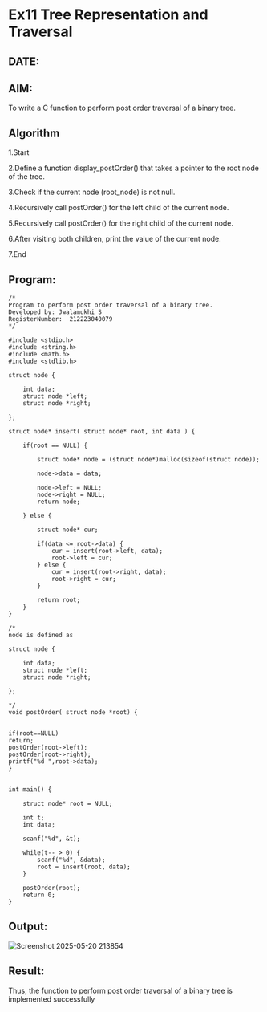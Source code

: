 # Ex11 Tree Representation and Traversal
## DATE:
## AIM:
To write a C function to perform post order traversal of a binary tree.

## Algorithm

1.Start

2.Define a function display_postOrder() that takes a pointer to the root node of the tree.

3.Check if the current node (root_node) is not null.

4.Recursively call postOrder() for the left child of the current node.

5.Recursively call postOrder() for the right child of the current node.

6.After visiting both children, print the value of the current node.

7.End
## Program:
```
/*
Program to perform post order traversal of a binary tree.
Developed by: Jwalamukhi S
RegisterNumber:  212223040079
*/

#include <stdio.h>
#include <string.h>
#include <math.h>
#include <stdlib.h>

struct node {
    
    int data;
    struct node *left;
    struct node *right;
  
};

struct node* insert( struct node* root, int data ) {
		
	if(root == NULL) {
	
        struct node* node = (struct node*)malloc(sizeof(struct node));

        node->data = data;

        node->left = NULL;
        node->right = NULL;
        return node;
	  
	} else {
      
		struct node* cur;
		
		if(data <= root->data) {
            cur = insert(root->left, data);
            root->left = cur;
		} else {
            cur = insert(root->right, data);
            root->right = cur;
		}
	
		return root;
	}
}

/* 
node is defined as  

struct node {
    
    int data;
    struct node *left;
    struct node *right;
  
};

*/
void postOrder( struct node *root) {


if(root==NULL)
return;
postOrder(root->left);
postOrder(root->right);
printf("%d ",root->data);
}


int main() {
  
    struct node* root = NULL;
    
    int t;
    int data;

    scanf("%d", &t);

    while(t-- > 0) {
        scanf("%d", &data);
        root = insert(root, data);
    }
  
	postOrder(root);
    return 0;
}

```

## Output:

![Screenshot 2025-05-20 213854](https://github.com/user-attachments/assets/2aa49af3-4025-496f-b190-74085bfebb97)


## Result:
Thus, the function to perform post order traversal of a binary tree is implemented successfully
